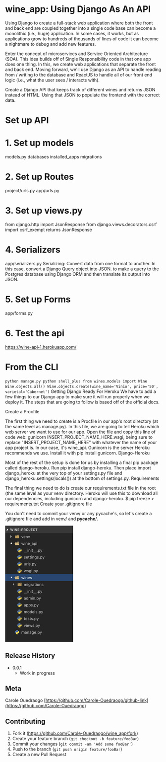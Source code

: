 # wine_app: Using Django As An API

Using Django to create a full-stack web application where both the front and back end are coupled together into a single code base can become a monolithic (i.e., huge) application. In some cases, it works, but as applications grow to hundreds of thousands of lines of code it can become a nightmare to debug and add new features.

Enter the concept of microservices and Service Oriented Architecture (SOA). This idea builds off of Single Responsibility code in that one app does one thing. In this, we create web applications that separate the front and back end. Moving forward, we'll use Django as an API to handle reading from / writing to the database and ReactJS to handle all of our front end logic (i.e., what the user sees / interacts with).

Create a Django API that keeps track of different wines and returns JSON instead of HTML.
Using that JSON to populate the frontend with the correct data.

# Set up API

# 1. Set up models

models.py
databases
installed_apps
migrations

# 2. Set up Routes

project/urls.py
app/urls.py

# 3. Set up views.py

from django.http import JsonResponse
from django.views.decorators.csrf import csrf_exempt
returns JsonResponse

# 4. Serializers

app/serializers.py
Serializing: Convert data from one format to another. In this case, convert a Django Query object into JSON. to make a query to the Postgres database using Django ORM and then translate its output into JSON.

# 5. Set up Forms

app/forms.py

# 6. Test the api
https://wine-api-1.herokuapp.com/ 

# From the CLI

`
python manage.py python shell_plus
from wines.models import Wine
Wine.objects.all()
Wine.objects.create(wine_name='Vinio', price='50', varietal='Cabernet')
`
Getting Django Ready For Heroku
We have to add a few things to our Django app to make sure it will run properly when we deploy it. The steps that are going to follow is based off of the official docs.

Create a Procfile

The first thing we need to create is a Procfile in our app's root directory (at the same level as manage.py). In this file, we are going to tell Heroku which web server we want to use for our app. Open the file and copy this line of code web: gunicorn INSERT_PROJECT_NAME_HERE.wsgi, being sure to replace "INSERT_PROJECT_NAME_HERE" with whatever the name of your app project is. In our case, it's wine_api.
Gunicorn is the server Heroku recommends we use. Install it with pip install gunicorn.
Django-Heroku

Most of the rest of the setup is done for us by installing a final pip package called django-heroku. Run pip install django-heroku.
Then place import django_heroku at the very top of your settings.py file and django_heroku.settings(locals()) at the bottom of settings.py.
Requirements

The final thing we need to do is create our requirements.txt file in the root (the same level as your venv directory. Heroku will use this to download all our dependencies, including gunicorn and django-heroku.
$ pip freeze > requirements.txt
Create your .gitignore file

You don't need to commit your venv/ or any pycache's, so let's create a .gitignore file and add in venv/ and __pycache__/.

![](header.png)

## Release History

- 0.0.1
  - Work in progress

## Meta

Carole Ouedraogo
[https://github.com/Carole-Ouedraogo/github-link](https://github.com/Carole-Ouedraogo)

## Contributing

1. Fork it (<https://github.com/Carole-Ouedraogo/wine_app/fork>)
2. Create your feature branch (`git checkout -b feature/fooBar`)
3. Commit your changes (`git commit -am 'Add some fooBar'`)
4. Push to the branch (`git push origin feature/fooBar`)
5. Create a new Pull Request
